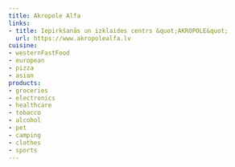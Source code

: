 ```yaml
---
title: Akropole Alfa
links:
- title: Iepirkšanās un izklaides centrs &quot;AKROPOLE&quot;
  url: https://www.akropolealfa.lv
cuisine:
- westernFastFood
- european
- pizza
- asian
products:
- groceries
- electronics
- healthcare
- tobacco
- alcohol
- pet
- camping
- clothes
- sports
---
```



